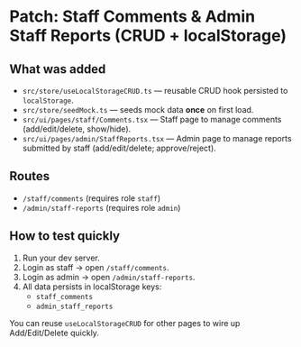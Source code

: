 # Patch: Staff Comments & Admin Staff Reports (CRUD + localStorage)

## What was added
- `src/store/useLocalStorageCRUD.ts` — reusable CRUD hook persisted to `localStorage`.
- `src/store/seedMock.ts` — seeds mock data **once** on first load.
- `src/ui/pages/staff/Comments.tsx` — Staff page to manage comments (add/edit/delete, show/hide).
- `src/ui/pages/admin/StaffReports.tsx` — Admin page to manage reports submitted by staff (add/edit/delete; approve/reject).

## Routes
- `/staff/comments` (requires role `staff`)
- `/admin/staff-reports` (requires role `admin`)

## How to test quickly
1. Run your dev server.
2. Login as staff → open `/staff/comments`.
3. Login as admin → open `/admin/staff-reports`.
4. All data persists in localStorage keys:
   - `staff_comments`
   - `admin_staff_reports`

You can reuse `useLocalStorageCRUD` for other pages to wire up Add/Edit/Delete quickly.